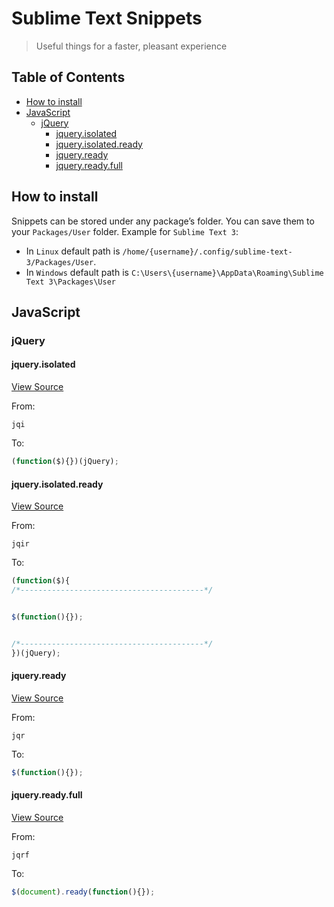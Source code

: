# Sublime Text Snippets

> Useful things for a faster, pleasant experience

<!-- START doctoc generated TOC please keep comment here to allow auto update -->
<!-- DON'T EDIT THIS SECTION, INSTEAD RE-RUN doctoc TO UPDATE -->
## Table of Contents

- [How to install](#how-to-install)
- [JavaScript](#javascript)
  - [jQuery](#jquery)
    - [jquery.isolated](#jqueryisolated)
    - [jquery.isolated.ready](#jqueryisolatedready)
    - [jquery.ready](#jqueryready)
    - [jquery.ready.full](#jqueryreadyfull)

<!-- END doctoc generated TOC please keep comment here to allow auto update -->

## How to install

Snippets can be stored under any package’s folder.
You can save them to your `Packages/User` folder.
Example for `Sublime Text 3`:
- In `Linux` default path is `/home/{username}/.config/sublime-text-3/Packages/User`.
- In `Windows` default path is `C:\Users\{username}\AppData\Roaming\Sublime Text 3\Packages\User`


## JavaScript

### jQuery

#### jquery.isolated

[View Source](snippets/JavaScript/jQuery/jquery.isolated.sublime-snippet)

From:

```
jqi
```

To:

```javascript
(function($){})(jQuery);
```

#### jquery.isolated.ready

[View Source](snippets/JavaScript/jQuery/jquery.isolated.ready.sublime-snippet)

From:

```
jqir
```

To:

```javascript
(function($){
/*-----------------------------------------*/


$(function(){});


/*-----------------------------------------*/
})(jQuery);
```

#### jquery.ready

[View Source](snippets/JavaScript/jQuery/jquery.ready.sublime-snippet)

From:

```
jqr
```

To:

```javascript
$(function(){});
```

#### jquery.ready.full

[View Source](snippets/JavaScript/jQuery/jquery.ready.full.sublime-snippet)

From:

```
jqrf
```

To:

```javascript
$(document).ready(function(){});
```
